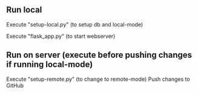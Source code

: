 ## Run local
Execute "setup-local.py" (to setup db and local-mode)

Execute "flask_app.py" (to start webserver)

## Run on server (execute before pushing changes if running local-mode)
Execute "setup-remote.py" (to change to remote-mode)
Push changes to GitHub
